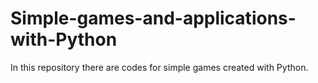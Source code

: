# Simple-games-and-applications-with-Python
In this repository there are codes for simple games created with Python.
